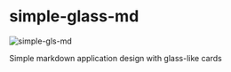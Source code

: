 # simple-glass-md
![simple-gls-md](https://github.com/maythedaddy/simple-glass-md/assets/35832485/4c2fd0bf-c4ea-46c5-80cb-19c60d068d75)


Simple markdown application design with glass-like cards
